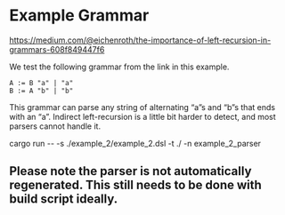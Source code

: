 # Example Grammar 
https://medium.com/@eichenroth/the-importance-of-left-recursion-in-grammars-608f849447f6

We test the following grammar from the link in this example.
```
A := B "a" | "a"
B := A "b" | "b"
```

This grammar can parse any string of alternating “a”s and “b”s that ends with an “a”. Indirect left-recursion is a little bit harder to detect, and most parsers cannot handle it.

cargo run -- -s ./example_2/example_2.dsl -t ./ -n example_2_parser


## Please note the parser is not automatically regenerated. This still needs to be done with build script ideally.